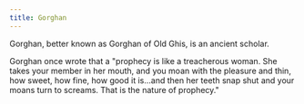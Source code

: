 ```yaml
---
title: Gorghan
---
```


Gorghan, better known as Gorghan of Old Ghis, is an ancient scholar.

Gorghan once wrote that a "prophecy is like a treacherous woman. She takes your member in her mouth, and you moan with the pleasure and thin, how sweet, how fine, how good it is...and then her teeth snap shut and your moans turn to screams. That is the nature of prophecy."


